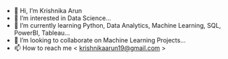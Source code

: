 - 👋 Hi, I’m Krishnika Arun
- 👀 I’m interested in Data Science...
- 🌱 I’m currently learning Python, Data Analytics, Machine Learning, SQL, PowerBI, Tableau...
- 💞️ I’m looking to collaborate on Machine Learning Projects...
- 📫 How to reach me < krishnikaarun19@gmail.com >

<!---
krishnikaarun/krishnikaarun is a ✨ special ✨ repository because its `README.md` (this file) appears on your GitHub profile.
You can click the Preview link to take a look at your changes.
--->
